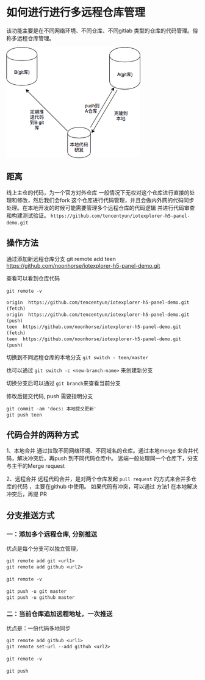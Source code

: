 
# 如何进行进行多远程仓库管理

该功能主要是在不同网络环境、不同仓库、不同gitlab 类型的仓库的代码管理。俗称多远程仓库管理。

![git-mult-remote](../../image/2022/03/git-mult-remote.png)

## 距离
线上主仓的代码，为一个官方对外仓库 一般情况下无权对这个仓库进行直接的处理和修改，然后我们会fork 这个仓库进行代码管理，并且会做内外网的代码同步处理。在本地开发的时候可能需要管理多个远程仓库的代码逻辑
并进行代码审查和构建测试验证。
`https://github.com/tencentyun/iotexplorer-h5-panel-demo.git`


## 操作方法

通过添加新远程仓库分支
git remote add teen https://github.com/noonhorse/iotexplorer-h5-panel-demo.git

查看可以看到仓库代码

`git remote -v`

```
origin  https://github.com/tencentyun/iotexplorer-h5-panel-demo.git (fetch)
origin  https://github.com/tencentyun/iotexplorer-h5-panel-demo.git (push)
teen  https://github.com/noonhorse/iotexplorer-h5-panel-demo.git (fetch)
teen  https://github.com/noonhorse/iotexplorer-h5-panel-demo.git (push)
```

切换到不同远程仓库的本地分支
`git switch - teen/master`

也可以通过 `git switch -c <new-branch-name>` 来创建新分支

切换分支后可以通过 `git branch`来查看当前分支

修改后提交代码, push 需要指明分支

```
git commit -am 'docs: 本地提交更新'
git push teen
```


## 代码合并的两种方式

1、本地合并
通过拉取不同网络环境、不同域名的仓库。通过本地merge 来合并代码，解决冲突后，再push 到不同代码仓库中。
远端一般处理同一个仓库下，分支与主干的Merge request


2、远程合并
远程代码合并，是对两个仓库发起 `pull request` 的方式来合并多仓库的代码 ，主要在github 中使用。
如果代码有冲突，可以通过 方法1 在本地解决冲突后，再提 PR 

## 分支推送方式

### 一：添加多个远程仓库, 分别推送

优点是每个分支可以独立管理，

```
git remote add git <url1>
git remote add github <url2>

git remote -v

git push -u git master
git push -u github master
```

### 二：当前仓库追加远程地址，一次推送

优点是：一份代码多地同步

```
git remote add github <url1>
git remote set-url --add github <url2>

git remote -v

git push
```